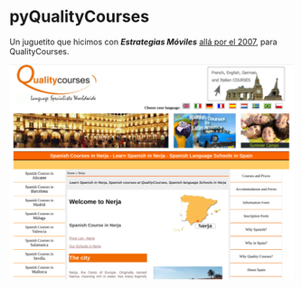 # pyQualityCourses

Un juguetito que hicimos con ***Estrategias Móviles*** [allá por el 2007](https://web.archive.org/web/20070701050123/http://www.quality-courses.com/spanish-course-nerja.htm), para QualityCourses.

<div align=center>

![](/imagenes/CapturaDePantalla2023-10-29-11.15.39@2x.png)

</div>